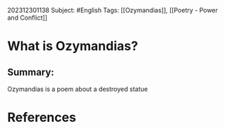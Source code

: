 202312301138
Subject: #English
Tags: [[Ozymandias]], [[Poetry - Power and Conflict]]

# What is Ozymandias?


## Summary:

Ozymandias is a poem about a destroyed statue 


# **References**
